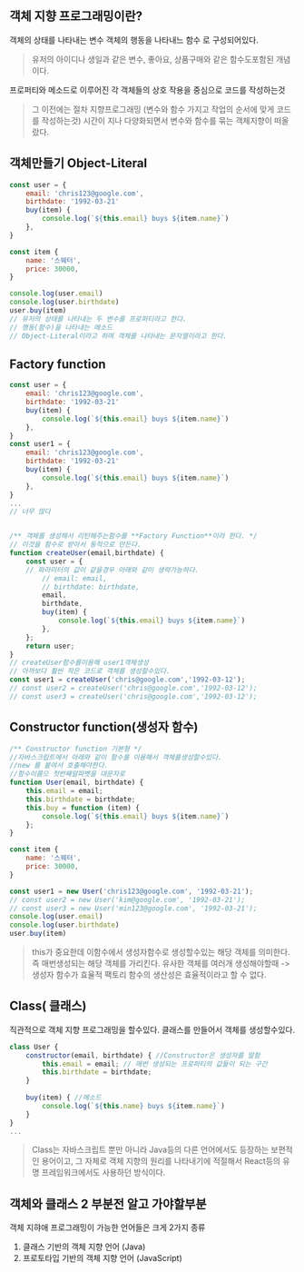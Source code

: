 ## 객체 지향 프로그래밍이란?
객체의 상태를 나타내는 변수
객체의 행동을 나타내느 함수 로 구성되어있다.
>유저의 아이디나 생일과 같은 변수, 좋아요, 상품구매와 같은 함수도포함된 개념이다.

프로퍼티와 메소드로 이루어진 각 객체들의 상호 작용을 중심으로 코드를 작성하는것
> 그 이전에는 절차 지향프로그래밍 (변수와 함수 가지고 작업의 순서에 맞게 코드를 작성하는것)
> 시간이 지나 다양화되면서 변수와 함수를 묶는 객체지향이 떠올랐다.

## 객체만들기 Object-Literal
```js
const user = {
	email: 'chris123@google.com',
	birthdate: '1992-03-21'
	buy(item) {
		console.log(`${this.email} buys ${item.name}`)
	},
}

const item {
	name: '스웨터',
	price: 30000,
}

console.log(user.email)
console.log(user.birthdate)
user.buy(item)
// 유저의 상태를 나타내는 두 변수를 프로퍼티라고 한다.
// 행동(함수)을 나타내는 메소드
// Object-Literal이라고 하며 객체를 나타내는 문자열이라고 한다.
```

## Factory function
```js
const user = {
	email: 'chris123@google.com',
	birthdate: '1992-03-21'
	buy(item) {
		console.log(`${this.email} buys ${item.name}`)
	},
}
const user1 = {
	email: 'chris123@google.com',
	birthdate: '1992-03-21'
	buy(item) {
		console.log(`${this.email} buys ${item.name}`)
	},
}
...
// 너무 많다


/** 객체를 생성해서 리턴해주는함수를 **Factory Function**이라 한다. */
// 이것을 함수로 받아서 동적으로 만든다.
function createUser(email,birthdate) {
	const user = {
	// 파라미터의 값이 같을경우 아래와 같이 생략가능하다.
		// email: email,
		// birthdate: birthdate,
		email,
		birthdate,
		buy(item) {
			console.log(`${this.email} buys ${item.name}`)
		},
	};
	return user;
}
// createUser함수를이용해 user1객체생성
// 아까보다 훨씬 작은 코드로 객체를 생성할수있다.
const user1 = createUser('chris@google.com','1992-03-12');
// const user2 = createUser('chris@google.com','1992-03-12');
// const user3 = createUser('chris@google.com','1992-03-12');
```

## Constructor function(생성자 함수)
```js
/** Constructor function 기본형 */
//자바스크립트에서 아래와 같이 함수를 이용해서 객체를생성할수있다.
//new 를 붙여서 호출해야한다.
//함수이름으 첫번째알파벳을 대문자로
function User(email, birthdate) {
	this.email = email;
	this.birthdate = birthdate;
	this.buy = function (item) {
		console.log(`${this.email} buys ${item.name}`)
	};
}

const item {
	name: '스웨터',
	price: 30000,
}

const user1 = new User('chris123@google.com', '1992-03-21');
// const user2 = new User('kim@google.com', '1992-03-21');
// const user3 = new User('min123@google.com', '1992-03-21');
console.log(user.email)
console.log(user.birthdate)
user.buy(item)
```
> this가 중요한데 이함수에서 생성자함수로 생성할수있는 해당 객체를 의미한다.
> 즉 매번생성되는 해당 객체를 가리킨다.
> 유사한 객체를 여러개 생성해야할때 -> 생성자 함수가 효율적 팩토리 함수의 생산성은 효율적이라고 할 수 없다.

## Class( 클래스)
직관적으로 객체 지향 프로그래밍을 할수있다.
클래스를 만들어서 객체를 생성할수있다.
```js
class User {
	constructor(email, birthdate) { //Constructor은 생성자를 말함
		this.email = email; // 매번 생성되는 프로퍼티의 값들이 되는 구간
		this.birthdate = birthdate;
	}
	
	buy(item) { //메소드
		console.log(`${this.name} buys ${item.name}`)
	}
}
...
```
> Class는 자바스크립트 뿐만 아니라 Java등의 다른 언어에서도 등장하는 보편적인 용어이고, 그 자체로 객체 지향의 원리를 나타내기에 적절해서 React등의 유명 프레임워크에서도 사용하던 방식이다.


## 객체와 클래스 2 부분전 알고 가야할부분
객체 지햐애 프로그래밍이 가능한 언어들은 크게 2가지 종류
1. 클래스 기반의 객체 지향 언어 (Java)
2. 프로토타입 기반의 객체 지향 언어 (JavaScript)
